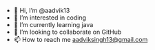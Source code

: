- 👋 Hi, I’m @aadvik13
- 👀 I’m interested in coding
- 🌱 I’m currently learning java
- 💞️ I’m looking to collaborate on GitHub
- 📫 How to reach me aadviksingh13@gmail.com

<!---
aadvik13/aadvik13 is a ✨ special ✨ repository because its `README.md` (this file) appears on your GitHub profile.
You can click the Preview link to take a look at your changes.
--->
